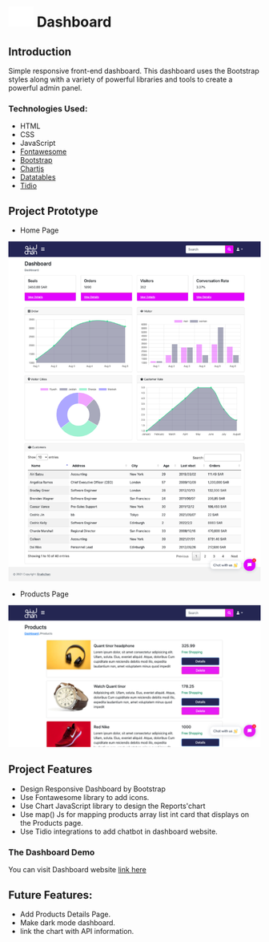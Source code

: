 # <img src="img/logo.svg" width="50px">  Dashboard


## Introduction
Simple responsive front-end dashboard. This dashboard uses the Bootstrap styles along with a variety of powerful libraries and tools to create a powerful admin panel.

### Technologies Used:
* HTML
* CSS
* JavaScript
* [Fontawesome](https://fontawesome.com/ "Fontawesome")
* [Bootstrap](https://getbootstrap.com/ "Bootstrap")
* [ Chartjs](https://www.chartjs.org/ " Chartjs")
* [ Datatables](https://datatables.net/ " Chartjs")
* [Tidio](https://www.tidio.com/ "Tidio")

## Project Prototype
- Home Page
<img src="img/screen1.png">

- Products Page
<img src="img/screen2.png">



## Project Features
- Design Responsive Dashboard by Bootstrap
- Use Fontawesome library to add icons.
- Use Chart JavaScript library to design the Reports'chart
- Use map() Js for mapping products array list int card that displays on the Products page.
- Use Tidio integrations to add chatbot in dashboard website.

### The Dashboard  Demo 
You can visit Dashboard website [link here](https://linah-bakhsh.github.io/Dashboard/)

## Future Features:
- Add Products Details Page.
- Make dark mode dashboard.
- link the chart with API information.
